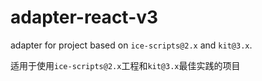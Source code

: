 # adapter-react-v3

adapter for project based on `ice-scripts@2.x` and `kit@3.x`.

适用于使用`ice-scripts@2.x`工程和`kit@3.x`最佳实践的项目
